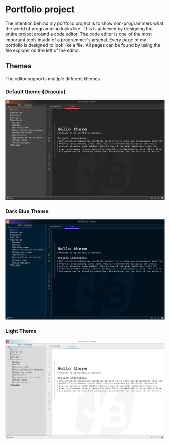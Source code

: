 # Portfolio project
The intention behind my portfolio project is to show non-programmers what the world of programming looks like.
This is achieved by designing the entire project around a code editor. The code editor is one
of the most important tools inside of a programmer's arsenal. Every page of my portfolio is designed to look
like a file. All pages can be found by using the file explorer on the left of the editor.

## Themes
The editor supports multiple different themes.
### Default theme (Dracula)
![Project preview - Home page](./public/portfolio-theme-1.jpeg)
### Dark Blue Theme
![Project preview - Home page](./public/portfolio-theme-2.jpeg)
### Light Theme
![Project preview - Home page](./public/portfolio-theme-3.jpeg)
